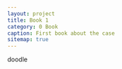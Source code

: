 ```yaml
---
layout: project
title: Book 1
category: 0 Book
caption: First book about the case
sitemap: true
---
```


doodle
